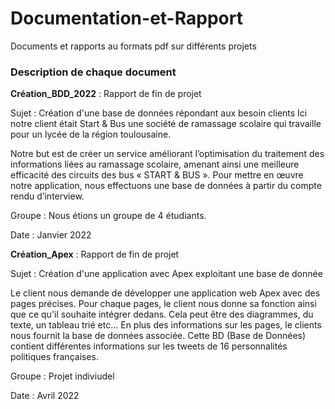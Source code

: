 # Documentation-et-Rapport
Documents et rapports au formats pdf sur différents projets

### Description de chaque document
**Création_BDD_2022** : Rapport de fin de projet

Sujet : Création d'une base de données répondant aux besoin clients
Ici notre client était Start & Bus une société de ramassage scolaire qui travaille pour un lycée de la région toulousaine.

Notre but est de créer un service améliorant l’optimisation du traitement des informations liées au ramassage scolaire, amenant ainsi une meilleure efficacité des circuits des bus « START & BUS ». Pour mettre en œuvre notre application, nous effectuons une base de données à partir du compte rendu d’interview.

Groupe : Nous étions un groupe de 4 étudiants.

Date : Janvier 2022


**Création_Apex** : Rapport de fin de projet

Sujet : Création d'une application avec Apex exploitant une base de donnée

Le client nous demande de développer une application web Apex avec des pages précises. Pour chaque pages, le client nous donne sa fonction ainsi que ce qu'il souhaite intégrer dedans. Cela peut être des diagrammes, du texte, un tableau trié etc... En plus des informations sur les pages, le clients nous fournit la base de données associée. Cette BD (Base de Données) contient différentes informations sur les tweets de 16 personnalités politiques françaises.

Groupe : Projet indiviudel

Date : Avril 2022
